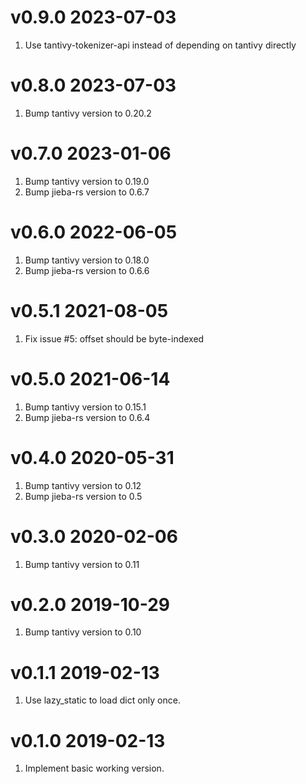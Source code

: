 v0.9.0 2023-07-03
==========================

1. Use tantivy-tokenizer-api instead of depending on tantivy directly

v0.8.0 2023-07-03
==========================

1. Bump tantivy version to 0.20.2

v0.7.0 2023-01-06
==========================

1. Bump tantivy version to 0.19.0
2. Bump jieba-rs version to 0.6.7

v0.6.0 2022-06-05
==========================

1. Bump tantivy version to 0.18.0
2. Bump jieba-rs version to 0.6.6

v0.5.1 2021-08-05
==========================

1. Fix issue #5: offset should be byte-indexed


v0.5.0 2021-06-14
==========================

1. Bump tantivy version to 0.15.1
2. Bump jieba-rs version to 0.6.4

v0.4.0 2020-05-31
==========================

1. Bump tantivy version to 0.12
2. Bump jieba-rs version to 0.5

v0.3.0 2020-02-06
==========================

1. Bump tantivy version to 0.11

v0.2.0 2019-10-29
==========================

1. Bump tantivy version to 0.10

v0.1.1 2019-02-13
==========================

1. Use lazy_static to load dict only once.

v0.1.0 2019-02-13
==========================

1. Implement basic working version.
